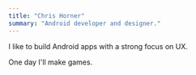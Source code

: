 ```yaml
---
title: "Chris Horner"
summary: "Android developer and designer."
---
```


I like to build Android apps with a strong focus on UX.

One day I'll make games.
